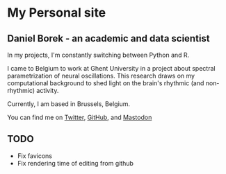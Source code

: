 # My Personal site
## Daniel Borek - an academic and data scientist

In my projects, I'm constantly switching between Python and R.

I came to Belgium to work at Ghent University in a project about spectral parametrization of neural oscillations. This research draws on my computational background to shed light on the brain's rhythmic (and non-rhythmic) activity.

Currently, I am based in Brussels, Belgium.

You can find me on [Twitter](https://twitter.com/danielborek), [GitHub](https://github.com/danieltomasz), and [Mastodon](https://scholar.social/@dborek)

## TODO

- Fix favicons
- Fix rendering time of editing  from github